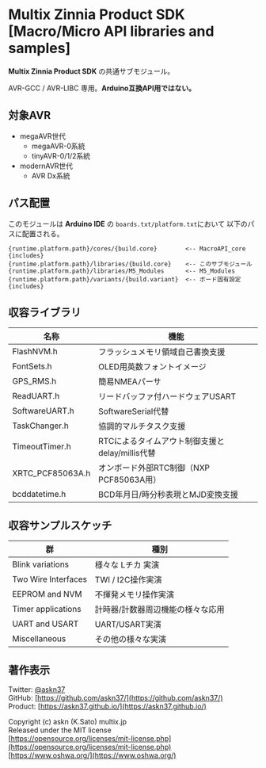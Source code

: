 # Multix Zinnia Product SDK [Macro/Micro API libraries and samples]

__Multix Zinnia Product SDK__
の共通サブモジュール。

AVR-GCC / AVR-LIBC 専用。__Arduino互換API用ではない。__

## 対象AVR

- megaAVR世代
  - megaAVR-0系統
  - tinyAVR-0/1/2系統
- modernAVR世代
  - AVR Dx系統

## パス配置

このモジュールは __Arduino IDE__ の
`boards.txt/platform.txt`において
以下のパスに配置される。

```plain
{runtime.platform.path}/cores/{build.core}        <-- MacroAPI_core {includes}
{runtime.platform.path}/libraries/{build.core}    <-- このサブモジュール
{runtime.platform.path}/libraries/M5_Modules      <-- M5_Modules
{runtime.platform.path}/variants/{build.variant}  <-- ボード固有設定 {includes}
```

## 収容ライブラリ

|名称|機能|
|-|-|
|FlashNVM.h|フラッシュメモリ領域自己書換支援
|FontSets.h|OLED用英数フォントイメージ
|GPS_RMS.h|簡易NMEAパーサ
|ReadUART.h|リードバッファ付ハードウェアUSART
|SoftwareUART.h|SoftwareSerial代替
|TaskChanger.h|協調的マルチタスク支援
|TimeoutTimer.h|RTCによるタイムアウト制御支援と delay/millis代替
|XRTC_PCF85063A.h|オンボード外部RTC制御（NXP PCF85063A用）
|bcddatetime.h|BCD年月日/時分秒表現とMJD変換支援

## 収容サンプルスケッチ

|群|種別|
|-|-|
|Blink variations|様々な Lチカ 実演
|Two Wire Interfaces|TWI / I2C操作実演
|EEPROM and NVM|不揮発メモリ操作実演
|Timer applications|計時器/計数器周辺機能の様々な応用
|UART and USART|UART/USART実演
|Miscellaneous|その他の様々な実演

## 著作表示

Twitter: [@askn37](https://twitter.com/askn37) \
GitHub: [https://github.com/askn37/](https://github.com/askn37/) \
Product: [https://askn37.github.io/](https://askn37.github.io/)

Copyright (c) askn (K.Sato) multix.jp \
Released under the MIT license \
[https://opensource.org/licenses/mit-license.php](https://opensource.org/licenses/mit-license.php) \
[https://www.oshwa.org/](https://www.oshwa.org/)
